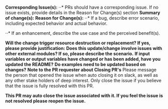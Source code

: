 **Corresponding Issue(s):**
⋅⋅* PRs should have a corresponding issue. If no issue exists, provide details in the Reason for Change(s) section
**Summary of change(s):**
**Reason for Change(s):**
⋅⋅* If a bug, describe error scenario, including expected behavior and actual behavior.

⋅⋅* If an enhancement, describe the use case and the perceived benefit(s).

**Will the change trigger resource destruction or replacement? If yes, please provide justification:**
**Does this update/change involve issues with other external modules? If so, please describe the scenario.**
**If input variables or output variables have changed or has been added, have you updated the README?**
**Do examples need to be updated based on changes?**
**Note to the PR requester about Closing PR's**
Please message the person that opened the issue when auto closing it on slack, as well as any other stake holders of deep interest. Only close the issue if you believe that the issue is fully resolved with this PR.

**This PR may auto close the issue associated with it. If you feel the issue is not resolved please reopen the issue.**